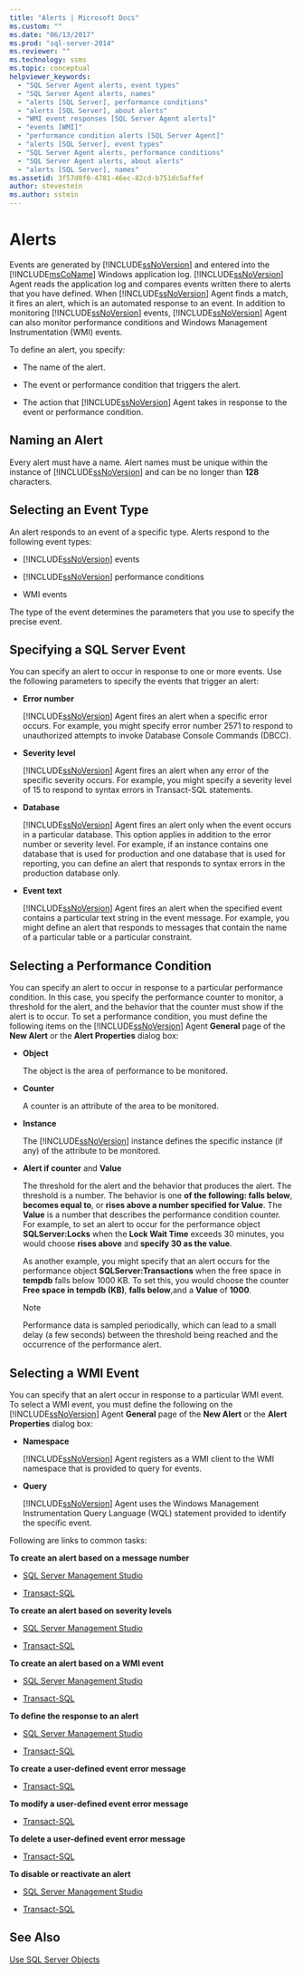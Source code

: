 ```yaml
---
title: "Alerts | Microsoft Docs"
ms.custom: ""
ms.date: "06/13/2017"
ms.prod: "sql-server-2014"
ms.reviewer: ""
ms.technology: ssms
ms.topic: conceptual
helpviewer_keywords: 
  - "SQL Server Agent alerts, event types"
  - "SQL Server Agent alerts, names"
  - "alerts [SQL Server], performance conditions"
  - "alerts [SQL Server], about alerts"
  - "WMI event responses [SQL Server Agent alerts]"
  - "events [WMI]"
  - "performance condition alerts [SQL Server Agent]"
  - "alerts [SQL Server], event types"
  - "SQL Server Agent alerts, performance conditions"
  - "SQL Server Agent alerts, about alerts"
  - "alerts [SQL Server], names"
ms.assetid: 3f57d0f0-4781-46ec-82cd-b751dc5affef
author: stevestein
ms.author: sstein
---
```

# Alerts
  Events are generated by [!INCLUDE[ssNoVersion](../../includes/ssnoversion-md.md)] and entered into the [!INCLUDE[msCoName](../../includes/msconame-md.md)] Windows application log. [!INCLUDE[ssNoVersion](../../includes/ssnoversion-md.md)] Agent reads the application log and compares events written there to alerts that you have defined. When [!INCLUDE[ssNoVersion](../../includes/ssnoversion-md.md)] Agent finds a match, it fires an alert, which is an automated response to an event. In addition to monitoring [!INCLUDE[ssNoVersion](../../includes/ssnoversion-md.md)] events, [!INCLUDE[ssNoVersion](../../includes/ssnoversion-md.md)] Agent can also monitor performance conditions and Windows Management Instrumentation (WMI) events.  
  
 To define an alert, you specify:  
  
-   The name of the alert.  
  
-   The event or performance condition that triggers the alert.  
  
-   The action that [!INCLUDE[ssNoVersion](../../includes/ssnoversion-md.md)] Agent takes in response to the event or performance condition.  
  
## Naming an Alert  
 Every alert must have a name. Alert names must be unique within the instance of [!INCLUDE[ssNoVersion](../../includes/ssnoversion-md.md)] and can be no longer than **128** characters.  
  
## Selecting an Event Type  
 An alert responds to an event of a specific type. Alerts respond to the following event types:  
  
-   [!INCLUDE[ssNoVersion](../../includes/ssnoversion-md.md)] events  
  
-   [!INCLUDE[ssNoVersion](../../includes/ssnoversion-md.md)] performance conditions  
  
-   WMI events  
  
 The type of the event determines the parameters that you use to specify the precise event.  
  
## Specifying a SQL Server Event  
 You can specify an alert to occur in response to one or more events. Use the following parameters to specify the events that trigger an alert:  
  
-   **Error number**  
  
     [!INCLUDE[ssNoVersion](../../includes/ssnoversion-md.md)] Agent fires an alert when a specific error occurs. For example, you might specify error number 2571 to respond to unauthorized attempts to invoke Database Console Commands (DBCC).  
  
-   **Severity level**  
  
     [!INCLUDE[ssNoVersion](../../includes/ssnoversion-md.md)] Agent fires an alert when any error of the specific severity occurs. For example, you might specify a severity level of 15 to respond to syntax errors in Transact-SQL statements.  
  
-   **Database**  
  
     [!INCLUDE[ssNoVersion](../../includes/ssnoversion-md.md)] Agent fires an alert only when the event occurs in a particular database. This option applies in addition to the error number or severity level. For example, if an instance contains one database that is used for production and one database that is used for reporting, you can define an alert that responds to syntax errors in the production database only.  
  
-   **Event text**  
  
     [!INCLUDE[ssNoVersion](../../includes/ssnoversion-md.md)] Agent fires an alert when the specified event contains a particular text string in the event message. For example, you might define an alert that responds to messages that contain the name of a particular table or a particular constraint.  
  
## Selecting a Performance Condition  
 You can specify an alert to occur in response to a particular performance condition. In this case, you specify the performance counter to monitor, a threshold for the alert, and the behavior that the counter must show if the alert is to occur. To set a performance condition, you must define the following items on the [!INCLUDE[ssNoVersion](../../includes/ssnoversion-md.md)] Agent **General** page of the **New Alert** or the **Alert Properties** dialog box:  
  
-   **Object**  
  
     The object is the area of performance to be monitored.  
  
-   **Counter**  
  
     A counter is an attribute of the area to be monitored.  
  
-   **Instance**  
  
     The [!INCLUDE[ssNoVersion](../../includes/ssnoversion-md.md)] instance defines the specific instance (if any) of the attribute to be monitored.  
  
-   **Alert if counter** and **Value**  
  
     The threshold for the alert and the behavior that produces the alert. The threshold is a number. The behavior is one **of the following: falls below**, **becomes equal to**, or **rises above a number specified for Value**. The **Value** is a number that describes the performance condition counter. For example, to set an alert to occur for the performance object **SQLServer:Locks** when the **Lock Wait Time** exceeds 30 minutes, you would choose **rises above** and **specify 30 as the value**.  
  
     As another example, you might specify that an alert occurs for the performance object **SQLServer:Transactions** when the free space in **tempdb** falls below 1000 KB. To set this, you would choose the counter **Free space in tempdb (KB)**, **falls below**,and a **Value** of **1000**.  
  
    > [!NOTE]  
    >  Performance data is sampled periodically, which can lead to a small delay (a few seconds) between the threshold being reached and the occurrence of the performance alert.  
  
## Selecting a WMI Event  
 You can specify that an alert occur in response to a particular WMI event. To select a WMI event, you must define the following on the [!INCLUDE[ssNoVersion](../../includes/ssnoversion-md.md)] Agent **General** page of the **New Alert** or the **Alert Properties** dialog box:  
  
-   **Namespace**  
  
     [!INCLUDE[ssNoVersion](../../includes/ssnoversion-md.md)] Agent registers as a WMI client to the WMI namespace that is provided to query for events.  
  
-   **Query**  
  
     [!INCLUDE[ssNoVersion](../../includes/ssnoversion-md.md)] Agent uses the Windows Management Instrumentation Query Language (WQL) statement provided to identify the specific event.  
  
 Following are links to common tasks:  
  
 **To create an alert based on a message number**  
  
-   [SQL Server Management Studio](create-an-alert-using-an-error-number.md)  
  
-   [Transact-SQL](/sql/relational-databases/system-stored-procedures/sp-add-alert-transact-sql)  
  
 **To create an alert based on severity levels**  
  
-   [SQL Server Management Studio](create-an-alert-using-severity-level.md)  
  
-   [Transact-SQL](/sql/relational-databases/system-stored-procedures/sp-add-alert-transact-sql)  
  
 **To create an alert based on a WMI event**  
  
-   [SQL Server Management Studio](create-a-wmi-event-alert.md)  
  
-   [Transact-SQL](/sql/relational-databases/system-stored-procedures/sp-add-alert-transact-sql)  
  
 **To define the response to an alert**  
  
-   [SQL Server Management Studio](../sql-server-management-studio-ssms.md)  
  
-   [Transact-SQL](/sql/relational-databases/system-stored-procedures/sp-add-notification-transact-sql)  
  
 **To create a user-defined event error message**  
  
-   [Transact-SQL](/sql/relational-databases/system-stored-procedures/sp-addmessage-transact-sql)  
  
 **To modify a user-defined event error message**  
  
-   [Transact-SQL](/sql/relational-databases/system-stored-procedures/sp-altermessage-transact-sql)  
  
 **To delete a user-defined event error message**  
  
-   [Transact-SQL](/sql/relational-databases/system-stored-procedures/sp-dropmessage-transact-sql)  
  
 **To disable or reactivate an alert**  
  
-   [SQL Server Management Studio](disable-or-reactivate-an-alert.md)  
  
-   [Transact-SQL](/sql/relational-databases/system-stored-procedures/sp-update-alert-transact-sql)  
  
## See Also  
 [Use SQL Server Objects](../../relational-databases/performance-monitor/use-sql-server-objects.md)  
  
  
